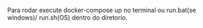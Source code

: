 Para rodar execute docker-compose up no terminal ou run.bat(se windows)/ run.sh(OS) dentro do diretorio.